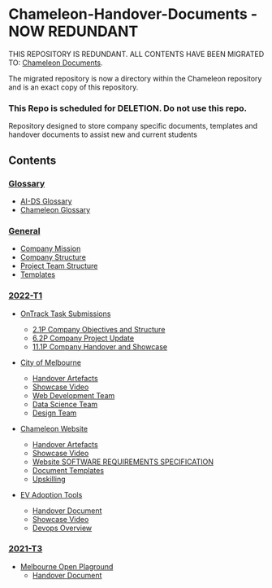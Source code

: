 # Chameleon-Handover-Documents - NOW REDUNDANT
THIS REPOSITORY IS REDUNDANT. ALL CONTENTS HAVE BEEN MIGRATED TO: [Chameleon Documents](https://github.com/Chameleon-company/Chameleon-Documents). 

The migrated repository is now a directory within the Chameleon repository and is an exact copy of this repository. 

### This Repo is scheduled for DELETION. Do not use this repo. 

Repository designed to store company specific documents, templates and handover documents to assist new and current students 

## Contents 

### [Glossary](glossary) 
-	[AI-DS Glossary](glossary/AI-DS_Glossary-v20May2022.pdf)
-	[Chameleon Glossary](glossary/Chameleon_Glossary-v20May2022.pdf)

### [General](General) 
-	[Company Mission](general/Company_Mission.md)
-	[Company Structure](general/Company_Structure.png) 
-	[Project Team Structure](general/Project_Team_Structure.png)
-	[Templates](general/templates)


### [2022-T1](2022-T1)
- [OnTrack Task Submissions](2022-T1/ontracksubmissions) 
  - [2.1P Company Objectives and Structure](2022-T1/ontracksubmissions/2.1P_Company_Objectives_&_Structure.pdf)
  - [6.2P Company Project Update](2022-T1/ontracksubmissions/6.2P_Company_Project_Update.pdf)
  - [11.1P Company Handover and Showcase](2022-T1/ontracksubmissions/11.1P_Company_Handover_and_Showcase.pdf)
 
 
 
- [City of Melbourne](2022-T1/cityofmelbourne)
  - [Handover Artefacts](2022-T1/cityofmelbourne/handover)
  - [Showcase Video](https://video.deakin.edu.au/media/t/1_tu93x3dv)
  - [Web Development Team](2022-T1/cityofmelbourne/webdevteam)
  -	[Data Science Team](2022-T1/cityofmelbourne/datateam)
  -	[Design Team](2022-T1/cityofmelbourne/designteam)
        
        
        
- [Chameleon Website](2022-T1/chameleonwebsite)
  -	[Handover Artefacts](2022-T1/chameleonwebsite/handover)
  -	[Showcase Video](https://chameleon-client.mybluemix.net/#/web/portfolioP3)
  -	[Website SOFTWARE REQUIREMENTS SPECIFICATION](2022-T1/chameleonwebsite/handover/SRS-Chameleon-WebsiteV1.0.docx)
  -	[Document Templates](2022-T1/chameleonwebsite/templates/)
  - [Upskilling](2022-T1/chameleonwebsite/handover/Chameleon_Website_Upskilling_resources.docx)
  
  
  
- [EV Adoption Tools](2022-T1/evadoptiontools)
  -	[Handover Document](2022-T1/evadoptiontools/evtools-handover.docx)
  -	[Showcase Video](https://www.youtube.com/watch?v=Q-lykyt00Ao)
  - [Devops Overview](https://youtu.be/HZBaVG00e7A)

### [2021-T3](2021-T3)
- [Melbourne Open Plaground](2021-T3/cityofmelbourne)
  -	[Handover Document](2021-T3/cityofmelbourne/T3_2021_Handover_Document.pdf)





